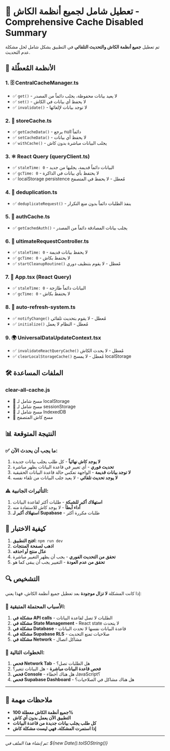 # 🚫 تعطيل شامل لجميع أنظمة الكاش - Comprehensive Cache Disabled Summary

تم تعطيل **جميع أنظمة الكاش والتحديث التلقائي** في التطبيق بشكل شامل لحل مشكلة عدم التحديث.

## 🎯 الأنظمة المُعطّلة

### 1. 🗄️ CentralCacheManager.ts
- ✅ `get()` - لا يعيد بيانات محفوظة، يجلب دائماً من المصدر
- ✅ `set()` - لا يحفظ أي بيانات في الكاش
- ✅ `invalidate()` - لا توجد بيانات لإلغائها

### 2. 🏪 storeCache.ts
- ✅ `getCacheData()` - يرجع null دائماً
- ✅ `setCacheData()` - لا يحفظ أي بيانات
- ✅ `withCache()` - يجلب البيانات مباشرة بدون كاش

### 3. ⚛️ React Query (queryClient.ts)
- ✅ `staleTime: 0` - البيانات دائماً قديمة، يجلبها من جديد
- ✅ `gcTime: 0` - لا يحتفظ بأي بيانات في الذاكرة
- ✅ localStorage persistence مُعطل - لا يحفظ في المتصفح

### 4. 🔄 deduplication.ts
- ✅ `deduplicateRequest()` - ينفذ الطلبات دائماً بدون منع التكرار

### 5. 🔐 authCache.ts
- ✅ `getCachedAuth()` - يجلب بيانات المصادقة دائماً من المصدر

### 6. 🚀 ultimateRequestController.ts
- ✅ `staleTime: 0` - لا يحفظ بيانات قديمة
- ✅ `gcTime: 0` - لا يحتفظ بكاش
- ✅ `startCleanupRoutine()` مُعطل - لا يقوم بتنظيف دوري

### 7. 📱 App.tsx (React Query)
- ✅ `staleTime: 0` - البيانات دائماً طازجة
- ✅ `gcTime: 0` - لا يحتفظ بكاش

### 8. 🔄 auto-refresh-system.ts
- ✅ `notifyChange()` مُعطل - لا يقوم بتحديث تلقائي
- ✅ `initialize()` مُعطل - النظام لا يعمل

### 9. 🌍 UniversalDataUpdateContext.tsx
- ✅ `invalidateReactQueryCache()` مُعطل - لا يحدث الكاش
- ✅ `clearLocalStorageCache()` مُعطل - لا يمسح localStorage

## 🛠️ الملفات المساعدة

### clear-all-cache.js
- 🧹 مسح شامل لـ localStorage
- 🧹 مسح شامل لـ sessionStorage  
- 🧹 مسح شامل لـ IndexedDB
- 🧹 مسح كاش المتصفح

## 📊 النتيجة المتوقعة

### ✅ ما يجب أن يحدث الآن:
1. **لا يوجد كاش نهائياً** - كل طلب يجلب بيانات جديدة
2. **تحديث فوري** - أي تغيير في قاعدة البيانات يظهر مباشرة
3. **لا توجد بيانات قديمة** - الواجهة تعكس حالة قاعدة البيانات الحقيقية
4. **لا يوجد تحديث تلقائي** - لا يعيد جلب البيانات من تلقاء نفسه

### ⚠️ التأثيرات الجانبية:
1. **استهلاك أكبر للشبكة** - طلبات أكثر لقاعدة البيانات
2. **أداء أبطأ** - لا يوجد كاش للاستفادة منه
3. **استهلاك أكبر لـ Supabase** - طلبات مكررة أكثر

## 🧪 كيفية الاختبار

1. **افتح التطبيق**: `npm run dev`
2. **اذهب لصفحة المنتجات**
3. **عدّل منتج أو احذفه**
4. **تحقق من التحديث الفوري** - يجب أن يظهر التغيير مباشرة
5. **تحقق من عدم العودة** - التغيير يجب أن يبقى كما هو

## 🔍 التشخيص

إذا كانت المشكلة **لا تزال موجودة** بعد تعطيل جميع أنظمة الكاش، فهذا يعني:

### 🎯 الأسباب المحتملة المتبقية:
1. **مشكلة في API calls** - الطلبات لا تصل لقاعدة البيانات
2. **مشكلة في State Management** - React state لا يتحدث
3. **مشكلة في Database** - قاعدة البيانات نفسها لا تحدث البيانات
4. **مشكلة في Supabase RLS** - صلاحيات تمنع التحديث
5. **مشكلة في Network** - مشاكل اتصال

### 🔧 الخطوات التالية:
1. **فحص Network Tab** - هل الطلبات تصل؟
2. **فحص قاعدة البيانات مباشرة** - هل البيانات تتغير؟
3. **فحص Console** - هل هناك أخطاء JavaScript؟
4. **فحص Supabase Dashboard** - هل هناك مشاكل في الصلاحيات؟

---

## 📝 ملاحظات مهمة

- **جميع أنظمة الكاش معطلة 100%**
- **التطبيق الآن يعمل بدون أي كاش**
- **كل طلب يجلب بيانات جديدة من قاعدة البيانات**
- **إذا استمرت المشكلة، فهي ليست مشكلة كاش**

---

*تم إنشاء هذا الملف في: ${new Date().toISOString()}* 